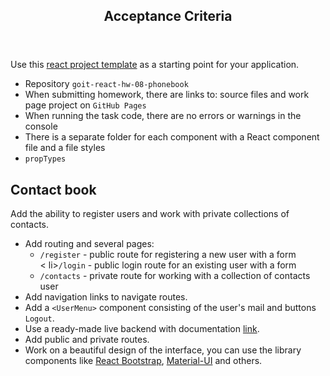 <article><div class="theme-doc-markdown markdown"><header><h1>Acceptance Criteria</h1></header><p>Use this <a href="https://github.com/ goitacademy/react-homework-template#readme" target="_blank" rel="noopener noreferrer">react project template</a> as a starting point for your application.</p><ul><li>Repository <code created >goit-react-hw-08-phonebook</code></li><li>When submitting homework, there are links to: source files and work page
project on <code>GitHub Pages</code></li><li>When running the task code, there are no errors or warnings in the console</li><li>There is a separate folder for each component with a React component file and a file
styles</li><li><code>propTypes</code></li></ul><h2 class="anchor anchorWithHideOnScrollNavbar_WYt5" id="contact book">Contact book<a class=" hash-link" href="#contact-book" title="Direct link to heading">​</a></h2><p>Add the ability to register users and
work with private collections of contacts.</p><ul><li>Add routing and several pages:<ul><li><code>/register</code> - public route for registering a new user with a form</li>< li><code>/login</code> - public login route for an existing user with a form</li><li><code>/contacts</code> - private route for working with a collection of contacts
user</li></ul></li><li>Add navigation links to navigate routes.</li><li>Add a <code>&lt;UserMenu&gt;</code> component consisting of the user's mail and buttons
<code>Logout</code>.</li><li>Use a ready-made live backend with documentation
<a href="https://connections-api.herokuapp.com/docs/" target="_blank" rel="noopener noreferrer">link</a>.</li><li>Add public and private routes.</li><li>Work on a beautiful design of the interface, you can use the library
components like <a href="https://react-bootstrap.github.io/" target="_blank" rel="noopener noreferrer">React Bootstrap</a>,
<a href="https://material-ui.com/" target="_blank" rel="noopener noreferrer">Material-UI</a> and others.</li></ul></div> </article>
